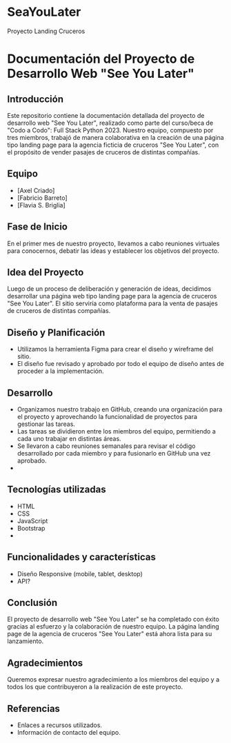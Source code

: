 # SeaYouLater
Proyecto Landing Cruceros

# Documentación del Proyecto de Desarrollo Web "See You Later"

## Introducción
Este repositorio contiene la documentación detallada del proyecto de desarrollo web "See You Later", realizado como parte del curso/beca de "Codo a Codo": Full Stack Python 2023. Nuestro equipo, compuesto por tres miembros, trabajó de manera colaborativa en la creación de una página tipo landing page para la agencia ficticia de cruceros "See You Later", con el propósito de vender pasajes de cruceros de distintas compañías.

## Equipo
- [Axel Criado]
- [Fabricio Barreto]
- [Flavia S. Briglia]

## Fase de Inicio
En el primer mes de nuestro proyecto, llevamos a cabo reuniones virtuales para conocernos, debatir las ideas y establecer los objetivos del proyecto.

## Idea del Proyecto
Luego de un proceso de deliberación y generación de ideas, decidimos desarrollar una página web tipo landing page para la agencia de cruceros "See You Later". El sitio serviría como plataforma para la venta de pasajes de cruceros de distintas compañías.

## Diseño y Planificación
- Utilizamos la herramienta Figma para crear el diseño y wireframe del sitio.
- El diseño fue revisado y aprobado por todo el equipo de diseño antes de proceder a la implementación.

## Desarrollo
- Organizamos nuestro trabajo en GitHub, creando una organización para el proyecto y aprovechando la funcionalidad de proyectos para gestionar las tareas.
- Las tareas se dividieron entre los miembros del equipo, permitiendo a cada uno trabajar en distintas áreas.
- Se llevaron a cabo reuniones semanales para revisar el código desarrollado por cada miembro y para fusionarlo en GitHub una vez aprobado.
- 
  
## Tecnologías utilizadas
- HTML
- CSS
- JavaScript
- Bootstrap
- 

## Funcionalidades y características
- Diseño Responsive (mobile, tablet, desktop) 
- API?

## Conclusión
El proyecto de desarrollo web "See You Later" se ha completado con éxito gracias al esfuerzo y la colaboración de nuestro equipo. La página landing page de la agencia de cruceros "See You Later" está ahora lista para su lanzamiento.

## Agradecimientos
Queremos expresar nuestro agradecimiento a los miembros del equipo y a todos los que contribuyeron a la realización de este proyecto.

## Referencias
- Enlaces a recursos utilizados.
- Información de contacto del equipo.
